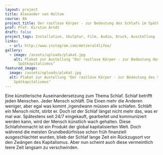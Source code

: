 ```yaml
---
layout: project
title: Alexander von Holtum
course: BA
project_title: Der rastlose Körper - zur Bedeutung des Schlafs im Spätkapitalismus
prof: Prof. Kirstin Arndt
draft: false
project_tags: Installation, Skulptur, Film, Audio, Druck, Ausstellung
links:
  - url: http://www.instagram.com/metzeral4lifee/
gallery:
  - image: /assets/uploads/plakat.jpg
    alt: Plakat zur Austellung "Der rastlose Körper - zur Bedeutung des Schlafs im
      Spätkapitalismus"
featured_image:
  image: /assets/uploads/plakat.jpg
  alt: Plakat zur Austellung "Der rastlose Körper - zur Bedeutung des Schlafs im
    Spätkapitalismus"
---
```

Eine künstlerische Auseinandersetzung zum Thema Schlaf. Schlaf betrifft jeden Menschen. Jeder Mensch schläft. Die Einen mehr die Anderen weniger, aber egal was kommt ,irgendwann müssen alle schlafen. Schläft ein Mensch nicht, stirbt er. Doch ist der Schlaf längst nicht mehr das, was er mal war. Spätestens seit 24/7 eingekauft, gearbeitet und kommuniziert werden kann, wird der Mensch künstlich wach gehalten. Diese Schlafohnmacht ist ein Produkt der global kapitalisierten Welt. Doch während die meisten Grundbedürfnisse schon früh finanziell ausgeschlachtet wurden, blieb der Schlaf lange Zeit ein Rückzugsort vor den Zwängen des Kapitalismus. Aber nun scheint auch diese vermeintlich leere Zeit langsam zu verschwinden.